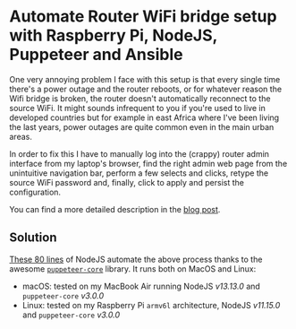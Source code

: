 # Automate Router WiFi bridge setup with Raspberry Pi, NodeJS, Puppeteer and Ansible

One very annoying problem I face with this setup is that every single time there's a power outage and the router reboots, or for whatever reason the Wifi bridge is broken, the router doesn't automatically reconnect to the source WiFi. It might sounds infrequent to you if you're used to live in developed countries but for example in east Africa where I've been living the last years, power outages are quite common even in the main urban areas.

In order to fix this I have to manually log into the (crappy) router admin interface from my laptop's browser, find the right admin web page from the unintuitive navigation bar, perform a few selects and clicks, retype the source WiFi password and, finally, click to apply and persist the configuration.

You can find a more detailed description in the [blog post][post].

## Solution

[These 80 lines](fix-router.js) of NodeJS automate the above process thanks to the awesome [`puppeteer-core`][puppeteer] library. It runs both on MacOS and Linux:

- macOS: tested on my MacBook Air running NodeJS *v13.13.0* and `puppeteer-core` *v3.0.0*
- Linux: tested on my Raspberry Pi `armv6l` architecture, NodeJS *v11.15.0* and `puppeteer-core` *v3.0.0*

[puppeteer]: <https://pptr.dev/#?show=api-puppeteer-vs-puppeteer-core>
[post]: <https://FIXME>
